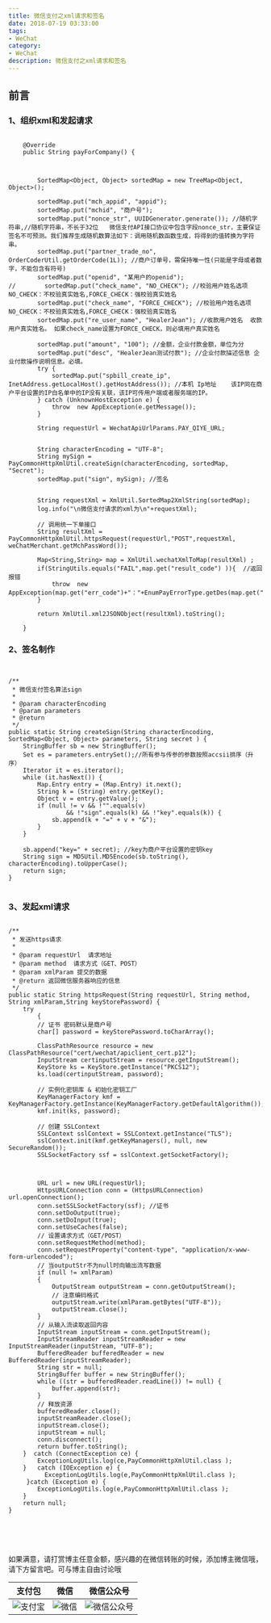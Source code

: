 ```yaml
---
title: 微信支付之xml请求和签名
date: 2018-07-19 03:33:00
tags: 
- WeChat
category: 
- WeChat
description: 微信支付之xml请求和签名
---
```

<!-- image url 
https://raw.githubusercontent.com/HealerJean123/HealerJean123.github.io/master/blogImages
　　首行缩进
<font color="red">  </font>
-->

## 前言


### 1、组织xml和发起请求

```

    @Override
    public String payForCompany() {



        SortedMap<Object, Object> sortedMap = new TreeMap<Object, Object>();

        sortedMap.put("mch_appid", "appid");
        sortedMap.put("mchid", "商户号"); 
        sortedMap.put("nonce_str", UUIDGenerator.generate()); //随机字符串,//随机字符串，不长于32位   微信支付API接口协议中包含字段nonce_str，主要保证签名不可预测。我们推荐生成随机数算法如下：调用随机数函数生成，将得到的值转换为字符串。
        sortedMap.put("partner_trade_no", OrderCoderUtil.getOrderCode(1L)); //商户订单号，需保持唯一性(只能是字母或者数字，不能包含有符号)
        sortedMap.put("openid", "某用户的openid"); 
//        sortedMap.put("check_name", "NO_CHECK"); //校验用户姓名选项	 NO_CHECK：不校验真实姓名,FORCE_CHECK：强校验真实姓名
        sortedMap.put("check_name", "FORCE_CHECK"); //校验用户姓名选项	 NO_CHECK：不校验真实姓名,FORCE_CHECK：强校验真实姓名
        sortedMap.put("re_user_name", "HealerJean"); //收款用户姓名  收款用户真实姓名。 如果check_name设置为FORCE_CHECK，则必填用户真实姓名

        sortedMap.put("amount", "100"); //金额，企业付款金额，单位为分
        sortedMap.put("desc", "HealerJean测试付款"); //企业付款描述信息 企业付款操作说明信息。必填。
        try {
            sortedMap.put("spbill_create_ip", InetAddress.getLocalHost().getHostAddress()); //本机 Ip地址	 该IP同在商户平台设置的IP白名单中的IP没有关联，该IP可传用户端或者服务端的IP。
        } catch (UnknownHostException e) {
            throw  new AppException(e.getMessage());
        }

        String requestUrl = WechatApiUrlParams.PAY_QIYE_URL;


        String characterEncoding = "UTF-8";
        String mySign = PayCommonHttpXmlUtil.createSign(characterEncoding, sortedMap, "Secret");
        sortedMap.put("sign", mySign); //签名


        String requestXml = XmlUtil.SortedMap2XmlString(sortedMap);
        log.info("\n微信支付请求的xml为\n"+requestXml);

        // 调用统一下单接口
        String resultXml = PayCommonHttpXmlUtil.httpsRequest(requestUrl,"POST",requestXml, weChatMerchant.getMchPassWord());

        Map<String,String> map = XmlUtil.wechatXmlToMap(resultXml) ;
        if(StringUtils.equals("FAIL",map.get("result_code") )){  //返回报错
            throw  new AppException(map.get("err_code")+"："+EnumPayErrorType.getDes(map.get("err_code")));
        }

        return XmlUtil.xml2JSONObject(resultXml).toString();

    }

```




### 2、签名制作

```


/**
 * 微信支付签名算法sign
 *
 * @param characterEncoding
 * @param parameters
 * @return
 */
public static String createSign(String characterEncoding, SortedMap<Object, Object> parameters, String secret ) {
    StringBuffer sb = new StringBuffer();
    Set es = parameters.entrySet();//所有参与传参的参数按照accsii排序（升序）
    Iterator it = es.iterator();
    while (it.hasNext()) {
        Map.Entry entry = (Map.Entry) it.next();
        String k = (String) entry.getKey();
        Object v = entry.getValue();
        if (null != v && !"".equals(v)
                && !"sign".equals(k) && !"key".equals(k)) {
            sb.append(k + "=" + v + "&");
        }
    }

    sb.append("key=" + secret); //key为商户平台设置的密钥key
    String sign = MD5Util.MD5Encode(sb.toString(), characterEncoding).toUpperCase();
    return sign;
}


```

### 3、发起xml请求


```

/**
 * 发送https请求
 *
 * @param requestUrl  请求地址
 * @param method  请求方式（GET、POST）
 * @param xmlParam 提交的数据
 * @return 返回微信服务器响应的信息
 */
public static String httpsRequest(String requestUrl, String method, String xmlParam,String keyStorePassword) {
    try
        {
        // 证书 密码默认是商户号
        char[] password = keyStorePassword.toCharArray();

        ClassPathResource resource = new ClassPathResource("cert/wechat/apiclient_cert.p12");
        InputStream certinputStream = resource.getInputStream();
        KeyStore ks = KeyStore.getInstance("PKCS12");
        ks.load(certinputStream, password);

        // 实例化密钥库 & 初始化密钥工厂
        KeyManagerFactory kmf = KeyManagerFactory.getInstance(KeyManagerFactory.getDefaultAlgorithm());
        kmf.init(ks, password);

        // 创建 SSLContext
        SSLContext sslContext = SSLContext.getInstance("TLS");
        sslContext.init(kmf.getKeyManagers(), null, new SecureRandom());
        SSLSocketFactory ssf = sslContext.getSocketFactory();



        URL url = new URL(requestUrl);
        HttpsURLConnection conn = (HttpsURLConnection) url.openConnection();
        conn.setSSLSocketFactory(ssf); //证书
        conn.setDoOutput(true);
        conn.setDoInput(true);
        conn.setUseCaches(false);
        // 设置请求方式（GET/POST）
        conn.setRequestMethod(method);
        conn.setRequestProperty("content-type", "application/x-www-form-urlencoded");
        // 当outputStr不为null时向输出流写数据
        if (null != xmlParam)
        {
            OutputStream outputStream = conn.getOutputStream();
            // 注意编码格式
            outputStream.write(xmlParam.getBytes("UTF-8"));
            outputStream.close();
        }
        // 从输入流读取返回内容
        InputStream inputStream = conn.getInputStream();
        InputStreamReader inputStreamReader = new InputStreamReader(inputStream, "UTF-8");
        BufferedReader bufferedReader = new BufferedReader(inputStreamReader);
        String str = null;
        StringBuffer buffer = new StringBuffer();
        while ((str = bufferedReader.readLine()) != null) {
            buffer.append(str);
        }
        // 释放资源
        bufferedReader.close();
        inputStreamReader.close();
        inputStream.close();
        inputStream = null;
        conn.disconnect();
        return buffer.toString();
    }  catch (ConnectException ce) {
        ExceptionLogUtils.log(ce,PayCommonHttpXmlUtil.class );
    }   catch (IOException e) {
          ExceptionLogUtils.log(e,PayCommonHttpXmlUtil.class );
     }catch (Exception e) {
        ExceptionLogUtils.log(e,PayCommonHttpXmlUtil.class );
    }
    return null;
}


```


<br/><br/><br/>
如果满意，请打赏博主任意金额，感兴趣的在微信转账的时候，添加博主微信哦， 请下方留言吧。可与博主自由讨论哦

|支付包 | 微信|微信公众号|
|:-------:|:-------:|:------:|
|![支付宝](https://raw.githubusercontent.com/HealerJean123/HealerJean123.github.io/master/assets/img/tctip/alpay.jpg) | ![微信](https://raw.githubusercontent.com/HealerJean123/HealerJean123.github.io/master/assets/img/tctip/weixin.jpg)|![微信公众号](https://raw.githubusercontent.com/HealerJean123/HealerJean123.github.io/master/assets/img/my/qrcode_for_gh_a23c07a2da9e_258.jpg)|




<!-- Gitalk 评论 start  -->

<link rel="stylesheet" href="https://unpkg.com/gitalk/dist/gitalk.css">
<script src="https://unpkg.com/gitalk@latest/dist/gitalk.min.js"></script> 
<div id="gitalk-container"></div>    
 <script type="text/javascript">
    var gitalk = new Gitalk({
		clientID: `1d164cd85549874d0e3a`,
		clientSecret: `527c3d223d1e6608953e835b547061037d140355`,
		repo: `HealerJean123.github.io`,
		owner: 'HealerJean123',
		admin: ['HealerJean123'],
		id: 'nQVHWRKJFtXzl5Th',
    });
    gitalk.render('gitalk-container');
</script> 

<!-- Gitalk end -->

